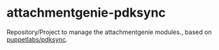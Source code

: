 # attachmentgenie-pdksync

Repository/Project to manage the attachmentgenie modules., based on [puppetlabs/pdksync](https://github.com/puppetlabs/pdksync).